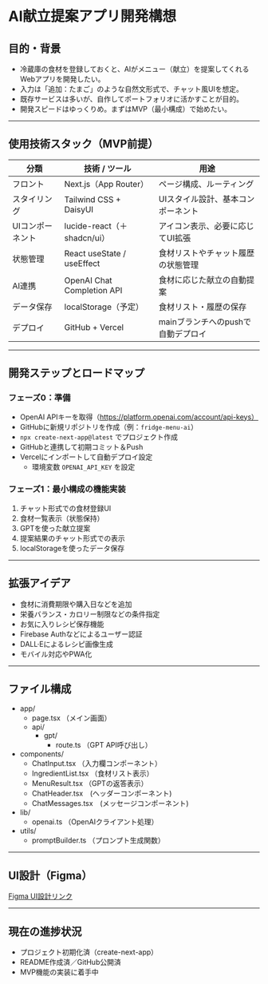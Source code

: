 # AI献立提案アプリ開発構想

## 目的・背景

- 冷蔵庫の食材を登録しておくと、AIがメニュー（献立）を提案してくれるWebアプリを開発したい。
- 入力は「追加：たまご」のような自然文形式で、チャット風UIを想定。
- 既存サービスは多いが、自作してポートフォリオに活かすことが目的。
- 開発スピードはゆっくりめ。まずはMVP（最小構成）で始めたい。

---

## 使用技術スタック（MVP前提）

| 分類             | 技術 / ツール               | 用途                               |
| ---------------- | --------------------------- | ---------------------------------- |
| フロント         | Next.js（App Router）       | ページ構成、ルーティング           |
| スタイリング     | Tailwind CSS + DaisyUI      | UIスタイル設計、基本コンポーネント |
| UIコンポーネント | lucide-react（＋shadcn/ui） | アイコン表示、必要に応じてUI拡張   |
| 状態管理         | React useState / useEffect  | 食材リストやチャット履歴の状態管理 |
| AI連携           | OpenAI Chat Completion API  | 食材に応じた献立の自動提案         |
| データ保存       | localStorage（予定）        | 食材リスト・履歴の保存             |
| デプロイ         | GitHub + Vercel             | mainブランチへのpushで自動デプロイ |

---

## 開発ステップとロードマップ

### フェーズ0：準備

- OpenAI APIキーを取得（https://platform.openai.com/account/api-keys）
- GitHubに新規リポジトリを作成（例：`fridge-menu-ai`）
- `npx create-next-app@latest` でプロジェクト作成
- GitHubと連携して初期コミット＆Push
- Vercelにインポートして自動デプロイ設定
  - 環境変数 `OPENAI_API_KEY` を設定

### フェーズ1：最小構成の機能実装

1. チャット形式での食材登録UI
2. 食材一覧表示（状態保持）
3. GPTを使った献立提案
4. 提案結果のチャット形式での表示
5. localStorageを使ったデータ保存

---

## 拡張アイデア

- 食材に消費期限や購入日などを追加
- 栄養バランス・カロリー制限などの条件指定
- お気に入りレシピ保存機能
- Firebase Authなどによるユーザー認証
- DALL·Eによるレシピ画像生成
- モバイル対応やPWA化

---

## ファイル構成

- app/
  - page.tsx （メイン画面）
  - api/
    - gpt/
      - route.ts （GPT API呼び出し）
- components/
  - ChatInput.tsx （入力欄コンポーネント）
  - IngredientList.tsx （食材リスト表示）
  - MenuResult.tsx （GPTの返答表示）
  - ChatHeader.tsx　(ヘッダーコンポーネント)
  - ChatMessages.tsx　(メッセージコンポーネント)
- lib/
  - openai.ts （OpenAIクライアント処理）
- utils/
  - promptBuilder.ts （プロンプト生成関数）

---

## UI設計（Figma）

[Figma UI設計リンク](https://www.figma.com/design/m19PjQG1RqZNrEM2cmHKFS/UI?node-id=0-1&t=15hFKB5F5AMIVsMC-1)

---

## 現在の進捗状況

- プロジェクト初期化済（create-next-app）
- README作成済／GitHub公開済
- MVP機能の実装に着手中
